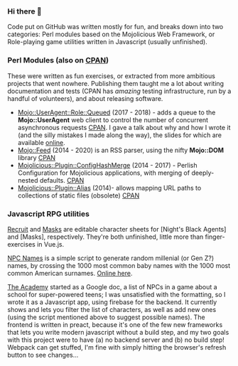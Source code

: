 ### Hi there 👋

Code put on GitHub was written mostly for fun, and breaks down into two categories:
Perl modules based on the Mojolicious Web Framework,
or Role-playing game utilities written in Javascript (usually unfinished).

### Perl Modules (also on [CPAN](https://metacpan.org/author/DOTAN))

These were written as fun exercises, or extracted from more ambitious projects that went nowhere.
Publishing them taught me a lot about writing documentation and tests (CPAN has _amazing_ testing infrastructure, 
run by a handful of volunteers), and about releasing software.

- [Mojo::UserAgent::Role::Queued](https://github.com/dotandimet/Mojo-UserAgent-Role-Queued) (2017 - 2018) - adds a queue to the **Mojo::UserAgent** web client to control the number of concurrent asynchronous requests [CPAN](https://metacpan.org/release/Mojo-UserAgent-Role-Queued). I gave a talk about why and how I wrote it (and the silly mistakes I made along the way), the slides for which are available [online](https://mojo-ua-role-queued.netlify.app/).
- [Mojo::Feed](https://github.com/dotandimet/Mojo-Feed) (2014 - 2020) is an RSS parser, using the nifty **Mojo::DOM** library [CPAN](https://metacpan.org/pod/Mojo%3A%3AFeed)
- [Mojolicious::Plugin::ConfigHashMerge](https://github.com/dotandimet/Mojolicious-Plugin-ConfigHashMerge) (2014 - 2017) - Perlish Configuration for Mojolicious applications, with merging of deeply-nested defaults. [CPAN](https://metacpan.org/release/Mojolicious-Plugin-ConfigHashMerge)
- [Mojolicious::Plugin::Alias](https://github.com/dotandimet/mojolicious-plugin-alias) (2014)- allows mapping URL paths to collections of static files (obsolete) [CPAN](https://metacpan.org/release/Mojolicious-Plugin-Alias)

### Javascript RPG utilities

[Recruit](https://github.com/dotandimet/recruit) and [Masks](https://github.com/dotandimet/masks) are editable character sheets for [Night's Black Agents] and [Masks], respectively. They're both unfinished, little more than finger-exercises in Vue.js. 

[NPC Names](https://github.com/dotandimet/npc_names/) is a simple script to generate random millenial (or Gen Z?) names, by crossing the 1000 most common baby names with the 1000 most common American surnames. [Online here](https://dotandimet.github.io/npc_names/).

[The Academy](https://github.com/dotandimet/The-Academy) started as a Google doc, a list of NPCs in a game about a school for super-powered teens; I was unsatisfied with
the formatting, so I wrote it as a Javascript app, using firebase for the backend. It currently shows and lets you filter the list of characters, as well as add new ones
(using the script mentioned above to suggest possible names). The frontend is written in preact, because it's one of the few new frameworks that lets you write
modern javascript without a build step, and my two goals with this project were to have (a) no backend server and (b) no build step! Webpack can get stuffed, I'm fine with
simply hitting the browser's refresh button to see changes...

<!--
### The Rabbit and the Chocolate Carrot Cake

(2011 - 2014) Developed and released an iOS application (in Hebrew and 
English, for Iphone 4 and the early ipad) around an animated film made 
by my brother, who provided all Graphics and Sound.

**dotandimet/dotandimet** is a ✨ _special_ ✨ repository because its `README.md` (this file) appears on your GitHub profile.

Here are some ideas to get you started:

- 🔭 I’m currently working on ...
- 🌱 I’m currently learning ...
- 👯 I’m looking to collaborate on ...
- 🤔 I’m looking for help with ...
- 💬 Ask me about ...
- 📫 How to reach me: ...
- 😄 Pronouns: ...
- ⚡ Fun fact: ...
-->
